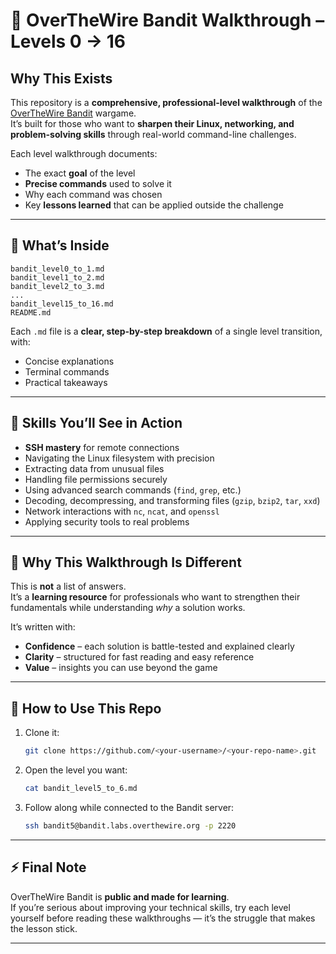 # 🚀 OverTheWire Bandit Walkthrough – Levels 0 → 16

## Why This Exists
This repository is a **comprehensive, professional-level walkthrough** of the [OverTheWire Bandit](https://overthewire.org/wargames/bandit/) wargame.  
It’s built for those who want to **sharpen their Linux, networking, and problem-solving skills** through real-world command-line challenges.

Each level walkthrough documents:
- The exact **goal** of the level
- **Precise commands** used to solve it
- Why each command was chosen  
- Key **lessons learned** that can be applied outside the challenge

---

## 📂 What’s Inside
```
bandit_level0_to_1.md
bandit_level1_to_2.md
bandit_level2_to_3.md
...
bandit_level15_to_16.md
README.md
```

Each `.md` file is a **clear, step-by-step breakdown** of a single level transition, with:
- Concise explanations
- Terminal commands
- Practical takeaways

---

## 🧠 Skills You’ll See in Action
- **SSH mastery** for remote connections  
- Navigating the Linux filesystem with precision  
- Extracting data from unusual files  
- Handling file permissions securely  
- Using advanced search commands (`find`, `grep`, etc.)  
- Decoding, decompressing, and transforming files (`gzip`, `bzip2`, `tar`, `xxd`)  
- Network interactions with `nc`, `ncat`, and `openssl`  
- Applying security tools to real problems

---

## 🔑 Why This Walkthrough Is Different
This is **not** a list of answers.  
It’s a **learning resource** for professionals who want to strengthen their fundamentals while understanding *why* a solution works.  

It’s written with:
- **Confidence** – each solution is battle-tested and explained clearly  
- **Clarity** – structured for fast reading and easy reference  
- **Value** – insights you can use beyond the game

---

## 📌 How to Use This Repo
1. Clone it:
   ```bash
   git clone https://github.com/<your-username>/<your-repo-name>.git
   ```
2. Open the level you want:
   ```bash
   cat bandit_level5_to_6.md
   ```
3. Follow along while connected to the Bandit server:
   ```bash
   ssh bandit5@bandit.labs.overthewire.org -p 2220
   ```

---

## ⚡ Final Note
OverTheWire Bandit is **public and made for learning**.  
If you’re serious about improving your technical skills, try each level yourself before reading these walkthroughs — it’s the struggle that makes the lesson stick.

---

